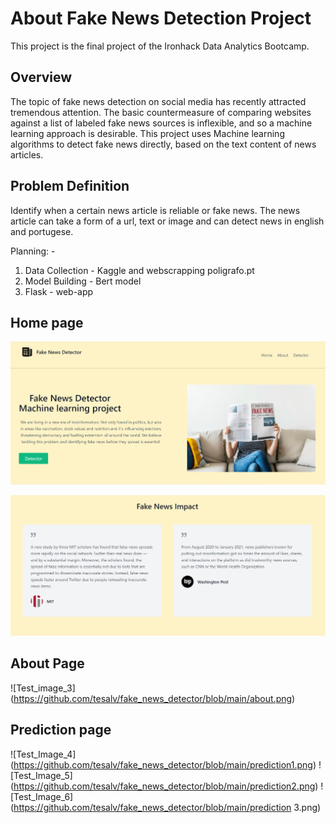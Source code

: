 # About Fake News Detection Project

This project is the final project of the Ironhack Data Analytics Bootcamp.



## Overview  
The topic of fake news detection on social media has recently attracted tremendous attention. The basic countermeasure of comparing websites against a list of labeled fake news sources is inflexible, and so a machine learning approach is desirable.  This project uses Machine learning algorithms to detect fake news directly, based on the text content of news articles. 

## Problem Definition
Identify when a certain news article is reliable or fake news. The news article can take a form of a url, text or image and can detect news in english and portugese.

Planning: -
1. Data Collection - Kaggle and webscrapping poligrafo.pt
2. Model Building - Bert model
3. Flask - web-app

## Home page

![Test Image 1](https://github.com/tesalv/fake_news_detector/blob/main/landing_page1.png)

![Test Image 2](https://github.com/tesalv/fake_news_detector/blob/main/landing_page2.png)


## About Page

![Test_image_3] (https://github.com/tesalv/fake_news_detector/blob/main/about.png)

## Prediction page

![Test_Image_4] (https://github.com/tesalv/fake_news_detector/blob/main/prediction1.png)
![Test_Image_5] (https://github.com/tesalv/fake_news_detector/blob/main/prediction2.png)
![Test_Image_6] (https://github.com/tesalv/fake_news_detector/blob/main/prediction 3.png)


